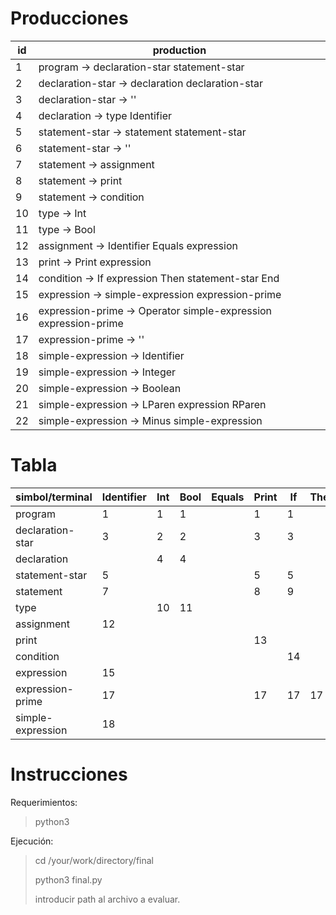 # Producciones

| id | production |
|---|---|
| 1 | program -> declaration-star statement-star |
| 2 | declaration-star -> declaration declaration-star |
| 3 | declaration-star -> '' |
| 4 | declaration -> type Identifier |
| 5 | statement-star -> statement statement-star |
| 6 | statement-star -> '' |
| 7 | statement -> assignment |
| 8 | statement -> print |
| 9 | statement -> condition |
| 10 | type -> Int |
| 11 | type -> Bool |
| 12 | assignment -> Identifier Equals expression |
| 13 | print -> Print expression |
| 14 | condition -> If expression Then statement-star End |
| 15 | expression -> simple-expression expression-prime |
| 16 | expression-prime -> Operator simple-expression expression-prime |
| 17 | expression-prime -> '' |
| 18 | simple-expression -> Identifier |
| 19 | simple-expression -> Integer |
| 20 | simple-expression -> Boolean |
| 21 | simple-expression -> LParen expression RParen |
| 22 | simple-expression -> Minus simple-expression |

# Tabla

| simbol/terminal |	Identifier | Int | Bool | Equals | Print | If | Then | End | Operator | Integer | Boolean | LParen | RParen | Minus | $ |
|---|---|---|---|---|---|---|---|---|---|---|---|---|---|---|---|
| program | 1 | 1 | 1 | | 1 | 1 | | | | | | | |	| 1 |
| declaration-star | 3 | 2 | 2 | | 3 | 3 | | | | | | | | | 3 |
| declaration | | 4 | 4 | | | | | | | | | | |	| 6 |
| statement-star  | 5 | | | | 5 | 5 | | 6 | | | | | |	| |
| statement | 7 | | | | 8 | 9 | | | | | | | |	| |
| type | | 10 | 11 | | | | | | | | | | | | |
| assignment | 12 | | | | | | | | | | | | | | |
| print | | | | | 13 | | | | | | | | |	| |
| condition | | | | | | 14 | | | | | | | |	| |
| expression | 15 | | | | | | | | | 15 | 15 | 15 | | 15 | |
| expression-prime | 17 | | | | 17 | 17 | 17 | 17 | 16 | | | | 17 | | 17 |
| simple-expression | 18 | | | | | | | | | 19 | 20 | 21 | | 22 | |

# Instrucciones

Requerimientos:

> python3

Ejecución:

> cd /your/work/directory/final
>
> python3 final.py
>
> introducir path al archivo a evaluar.
